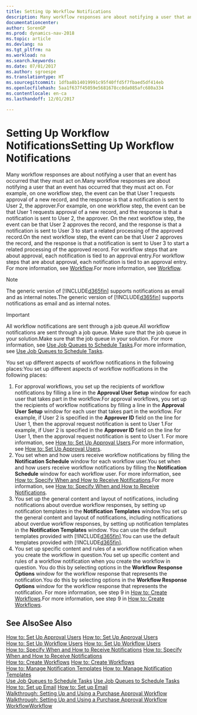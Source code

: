 ```yaml
---
title: Setting Up Workflow Notifications
description: Many workflow responses are about notifying a user that an event has occurred that they must act on. For example, on one workflow step, the event can be that User 1 requests approval of a new record, and the response is that a notification is sent to User 2, the approver. On the next workflow step, the event can be that User 2 approves the record, and the response is that a notification is sent to User 3 to start a related processing of the approved record. For workflow steps that are about approval, each notification is tied to an approval entry.
documentationcenter: 
author: SorenGP
ms.prod: dynamics-nav-2018
ms.topic: article
ms.devlang: na
ms.tgt_pltfrm: na
ms.workload: na
ms.search.keywords: 
ms.date: 07/01/2017
ms.author: sgroespe
ms.translationtype: HT
ms.sourcegitcommit: 1dfba8b14019991c95f40ffd5f7fbaed5df414eb
ms.openlocfilehash: 5aa1f637f45059e5681678cc0da085afc680a334
ms.contentlocale: en-ca
ms.lasthandoff: 12/01/2017

---
```

# <a name="setting-up-workflow-notifications"></a><span data-ttu-id="475cd-106">Setting Up Workflow Notifications</span><span class="sxs-lookup"><span data-stu-id="475cd-106">Setting Up Workflow Notifications</span></span>
<span data-ttu-id="475cd-107">Many workflow responses are about notifying a user that an event has occurred that they must act on.</span><span class="sxs-lookup"><span data-stu-id="475cd-107">Many workflow responses are about notifying a user that an event has occurred that they must act on.</span></span> <span data-ttu-id="475cd-108">For example, on one workflow step, the event can be that User 1 requests approval of a new record, and the response is that a notification is sent to User 2, the approver.</span><span class="sxs-lookup"><span data-stu-id="475cd-108">For example, on one workflow step, the event can be that User 1 requests approval of a new record, and the response is that a notification is sent to User 2, the approver.</span></span> <span data-ttu-id="475cd-109">On the next workflow step, the event can be that User 2 approves the record, and the response is that a notification is sent to User 3 to start a related processing of the approved record.</span><span class="sxs-lookup"><span data-stu-id="475cd-109">On the next workflow step, the event can be that User 2 approves the record, and the response is that a notification is sent to User 3 to start a related processing of the approved record.</span></span> <span data-ttu-id="475cd-110">For workflow steps that are about approval, each notification is tied to an approval entry.</span><span class="sxs-lookup"><span data-stu-id="475cd-110">For workflow steps that are about approval, each notification is tied to an approval entry.</span></span> <span data-ttu-id="475cd-111">For more information, see [Workflow](across-workflow.md).</span><span class="sxs-lookup"><span data-stu-id="475cd-111">For more information, see [Workflow](across-workflow.md).</span></span>  

> [!NOTE]  
>  <span data-ttu-id="475cd-112">The generic version of [!INCLUDE[d365fin](includes/d365fin_md.md)] supports notifications as email and as internal notes.</span><span class="sxs-lookup"><span data-stu-id="475cd-112">The generic version of [!INCLUDE[d365fin](includes/d365fin_md.md)] supports notifications as email and as internal notes.</span></span>  

> [!IMPORTANT]  
>  <span data-ttu-id="475cd-113">All workflow notifications are sent through a job queue.</span><span class="sxs-lookup"><span data-stu-id="475cd-113">All workflow notifications are sent through a job queue.</span></span> <span data-ttu-id="475cd-114">Make sure that the job queue in your solution.</span><span class="sxs-lookup"><span data-stu-id="475cd-114">Make sure that the job queue in your solution.</span></span> <span data-ttu-id="475cd-115">For more information, see [Use Job Queues to Schedule Tasks](admin-job-queues-schedule-tasks.md).</span><span class="sxs-lookup"><span data-stu-id="475cd-115">For more information, see [Use Job Queues to Schedule Tasks](admin-job-queues-schedule-tasks.md).</span></span>

<span data-ttu-id="475cd-116">You set up different aspects of workflow notifications in the following places:</span><span class="sxs-lookup"><span data-stu-id="475cd-116">You set up different aspects of workflow notifications in the following places:</span></span>  

1.  <span data-ttu-id="475cd-117">For approval workflows, you set up the recipients of workflow notifications by filling a line in the **Approval User Setup** window for each user that takes part in the workflow.</span><span class="sxs-lookup"><span data-stu-id="475cd-117">For approval workflows, you set up the recipients of workflow notifications by filling a line in the **Approval User Setup** window for each user that takes part in the workflow.</span></span> <span data-ttu-id="475cd-118">For example, if User 2 is specified in the **Approver ID** field on the line for User 1, then the approval request notification is sent to User 1.</span><span class="sxs-lookup"><span data-stu-id="475cd-118">For example, if User 2 is specified in the **Approver ID** field on the line for User 1, then the approval request notification is sent to User 1.</span></span> <span data-ttu-id="475cd-119">For more information, see [How to: Set Up Approval Users](across-how-to-set-up-approval-users.md).</span><span class="sxs-lookup"><span data-stu-id="475cd-119">For more information, see [How to: Set Up Approval Users](across-how-to-set-up-approval-users.md).</span></span>  
2.  <span data-ttu-id="475cd-120">You set when and how users receive workflow notifications by filling the **Notification Schedule** window for each workflow user.</span><span class="sxs-lookup"><span data-stu-id="475cd-120">You set when and how users receive workflow notifications by filling the **Notification Schedule** window for each workflow user.</span></span> <span data-ttu-id="475cd-121">For more information, see [How to: Specify When and How to Receive Notifications](across-how-to-specify-when-and-how-to-receive-notifications.md).</span><span class="sxs-lookup"><span data-stu-id="475cd-121">For more information, see [How to: Specify When and How to Receive Notifications](across-how-to-specify-when-and-how-to-receive-notifications.md).</span></span>  
3.  <span data-ttu-id="475cd-122">You set up the general content and layout of notifications, including notifications about overdue workflow responses, by setting up notification templates in the **Notification Templates** window.</span><span class="sxs-lookup"><span data-stu-id="475cd-122">You set up the general content and layout of notifications, including notifications about overdue workflow responses, by setting up notification templates in the **Notification Templates** window.</span></span> <span data-ttu-id="475cd-123">You can use the default templates provided with [!INCLUDE[d365fin](includes/d365fin_md.md)].</span><span class="sxs-lookup"><span data-stu-id="475cd-123">You can use the default templates provided with [!INCLUDE[d365fin](includes/d365fin_md.md)].</span></span>  
4.  <span data-ttu-id="475cd-124">You set up specific content and rules of a workflow notification when you create the workflow in question.</span><span class="sxs-lookup"><span data-stu-id="475cd-124">You set up specific content and rules of a workflow notification when you create the workflow in question.</span></span> <span data-ttu-id="475cd-125">You do this by selecting options in the **Workflow Response Options** window for the workflow response that represents the notification.</span><span class="sxs-lookup"><span data-stu-id="475cd-125">You do this by selecting options in the **Workflow Response Options** window for the workflow response that represents the notification.</span></span> <span data-ttu-id="475cd-126">For more information, see step 9 in [How to: Create Workflows](across-how-to-create-workflows.md).</span><span class="sxs-lookup"><span data-stu-id="475cd-126">For more information, see step 9 in [How to: Create Workflows](across-how-to-create-workflows.md).</span></span>  

## <a name="see-also"></a><span data-ttu-id="475cd-127">See Also</span><span class="sxs-lookup"><span data-stu-id="475cd-127">See Also</span></span>  
 <span data-ttu-id="475cd-128">[How to: Set Up Approval Users](across-how-to-set-up-approval-users.md) </span><span class="sxs-lookup"><span data-stu-id="475cd-128">[How to: Set Up Approval Users](across-how-to-set-up-approval-users.md) </span></span>  
 <span data-ttu-id="475cd-129">[How to: Set Up Workflow Users](across-how-to-set-up-workflow-users.md) </span><span class="sxs-lookup"><span data-stu-id="475cd-129">[How to: Set Up Workflow Users](across-how-to-set-up-workflow-users.md) </span></span>  
 <span data-ttu-id="475cd-130">[How to: Specify When and How to Receive Notifications](across-how-to-specify-when-and-how-to-receive-notifications.md) </span><span class="sxs-lookup"><span data-stu-id="475cd-130">[How to: Specify When and How to Receive Notifications](across-how-to-specify-when-and-how-to-receive-notifications.md) </span></span>  
 <span data-ttu-id="475cd-131">[How to: Create Workflows](across-how-to-create-workflows.md) </span><span class="sxs-lookup"><span data-stu-id="475cd-131">[How to: Create Workflows](across-how-to-create-workflows.md) </span></span>  
 <span data-ttu-id="475cd-132">[How to: Manage Notification Templates](across-how-to-manage-notification-templates.md) </span><span class="sxs-lookup"><span data-stu-id="475cd-132">[How to: Manage Notification Templates](across-how-to-manage-notification-templates.md) </span></span>  
 <span data-ttu-id="475cd-133">[Use Job Queues to Schedule Tasks](admin-job-queues-schedule-tasks.md) </span><span class="sxs-lookup"><span data-stu-id="475cd-133">[Use Job Queues to Schedule Tasks](admin-job-queues-schedule-tasks.md) </span></span>  
 <span data-ttu-id="475cd-134">[How to: Set up Email](madeira-how-setup-email.md) </span><span class="sxs-lookup"><span data-stu-id="475cd-134">[How to: Set up Email](madeira-how-setup-email.md) </span></span>  
 <span data-ttu-id="475cd-135">[Walkthrough: Setting Up and Using a Purchase Approval Workflow](walkthrough-setting-up-and-using-a-purchase-approval-workflow.md) </span><span class="sxs-lookup"><span data-stu-id="475cd-135">[Walkthrough: Setting Up and Using a Purchase Approval Workflow](walkthrough-setting-up-and-using-a-purchase-approval-workflow.md) </span></span>  
 [<span data-ttu-id="475cd-136">Workflow</span><span class="sxs-lookup"><span data-stu-id="475cd-136">Workflow</span></span>](across-workflow.md)   

